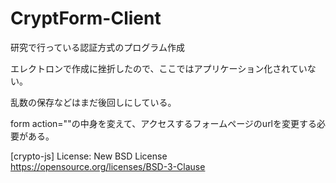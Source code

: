 # CryptForm-Client

研究で行っている認証方式のプログラム作成

エレクトロンで作成に挫折したので、ここではアプリケーション化されていない。

乱数の保存などはまだ後回しにしている。

form action=""の中身を変えて、アクセスするフォームページのurlを変更する必要がある。

[crypto-js]
License: New BSD License
https://opensource.org/licenses/BSD-3-Clause
